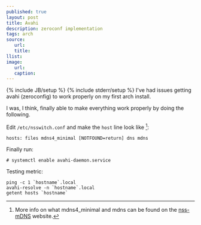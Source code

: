 ```yaml
---
published: true
layout: post
title: Avahi
description: zeroconf implementation
tags: arch
source:
   url:
   title:
llist:
image:
   url:
   caption:
---
```

{% include JB/setup %}
{% include stderr/setup %}
I've had issues getting avahi (zeroconfig) to work properly on my first arch install. 

I was, I think, finally able to make everything work properly by doing the following.

Edit `/etc/nsswitch.conf` and make the `host` line look like [^mDNS]:

	hosts: files mdns4_minimal [NOTFOUND=return] dns mdns

Finally run:

	# systemctl enable avahi-daemon.service
    
Testing metric:
	
	ping -c 1 `hostname`.local
	avahi-resolve -n `hostname`.local
	getent hosts `hostname`

 [^mDNS]: More info on what mdns4_minimal and mdns can be found on the [nss-mDNS](http://0pointer.de/lennart/projects/nss-mdns/) website.